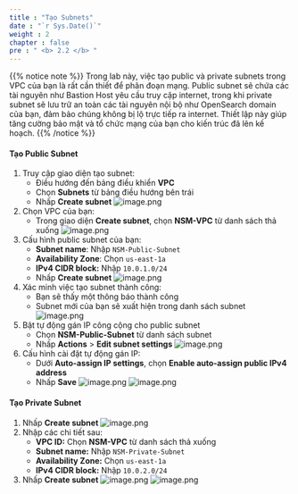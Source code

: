 ```yaml
---
title : "Tạo Subnets"
date : "`r Sys.Date()`"
weight : 2
chapter : false
pre : " <b> 2.2 </b> "
---
```


{{% notice note %}}
Trong lab này, việc tạo public và private subnets trong VPC của bạn là rất cần thiết để phân đoạn mạng. Public subnet sẽ chứa các tài nguyên như Bastion Host yêu cầu truy cập internet, trong khi private subnet sẽ lưu trữ an toàn các tài nguyên nội bộ như OpenSearch domain của bạn, đảm bảo chúng không bị lộ trực tiếp ra internet. Thiết lập này giúp tăng cường bảo mật và tổ chức mạng của bạn cho kiến trúc đã lên kế hoạch.
{{% /notice %}}

#### Tạo Public Subnet
1. Truy cập giao diện tạo subnet:
    - Điều hướng đến bảng điều khiển **VPC**
    - Chọn **Subnets** từ bảng điều hướng bên trái
    - Nhấp **Create subnet**
    ![image.png](../../images/2/2.2/image.png)
2. Chọn VPC của bạn:
    - Trong giao diện **Create subnet**, chọn **NSM-VPC** từ danh sách thả xuống
    ![image.png](../../images/2/2.2/image%201.png)
3. Cấu hình public subnet của bạn:
    - **Subnet name**: Nhập `NSM-Public-Subnet`
    - **Availability Zone**: Chọn `us-east-1a`
    - **IPv4 CIDR block:** Nhập `10.0.1.0/24`
    - Nhấp **Create subnet**
    ![image.png](../../images/2/2.2/image%202.png)
4. Xác minh việc tạo subnet thành công:
    - Bạn sẽ thấy một thông báo thành công
    - Subnet mới của bạn sẽ xuất hiện trong danh sách subnet
    ![image.png](../../images/2/2.2/image%203.png)
5. Bật tự động gán IP công cộng cho public subnet
    - Chọn **NSM-Public-Subnet** từ danh sách subnet
    - Nhấp **Actions** > **Edit subnet settings**
    ![image.png](../../images/2/2.2/image%204.png)
6. Cấu hình cài đặt tự động gán IP:
    - Dưới **Auto-assign IP settings**, chọn **Enable auto-assign public IPv4 address**
    - Nhấp **Save**
    ![image.png](../../images/2/2.2/image%205.png)
    ![image.png](../../images/2/2.2/image%206.png)
#### Tạo Private Subnet
1. Nhấp **Create subnet**
    ![image.png](../../images/2/2.2/image%207.png)
2. Nhập các chi tiết sau:
    - **VPC ID:** Chọn **NSM-VPC** từ danh sách thả xuống
    - **Subnet name:** Nhập `NSM-Private-Subnet`
    - **Availability Zone:** Chọn `us-east-1a`
    - **IPv4 CIDR block:** Nhập `10.0.2.0/24`
3. Nhấp **Create subnet**
    ![image.png](../../images/2/2.2/image%208.png)
    ![image.png](../../images/2/2.2/image%209.png)